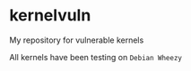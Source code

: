 # kernelvuln
My repository for vulnerable kernels<br>

All kernels have been testing on `Debian Wheezy`
